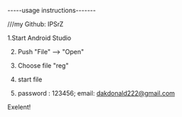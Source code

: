 
-----usage instructions-------

///my Github: IPSrZ


1.Start Android Studio

2. Push "File" --> "Open"

3. Choose file "reg"

4. start file

5. password : 123456; email: dakdonald222@gmail.com

Exelent!